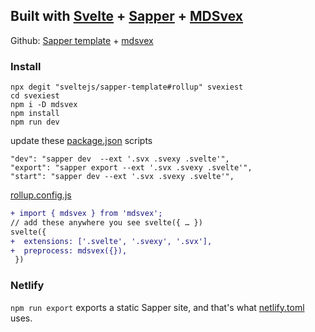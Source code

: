 ## Built with [Svelte](https://svelte.dev) + [Sapper](https://sapper.svelte.dev) + [MDSvex](https://mdsvex.pngwn.io/)

Github: [Sapper template](https://github.com/sveltejs/sapper-template) + [mdsvex](https://github.com/pngwn/MDsveX)

### Install

```
npx degit "sveltejs/sapper-template#rollup" svexiest
cd svexiest
npm i -D mdsvex
npm install
npm run dev
```

update these [package.json](./package.json) scripts

```
"dev": "sapper dev  --ext '.svx .svexy .svelte'",
"export": "sapper export --ext '.svx .svexy .svelte'",
"start": "sapper dev --ext '.svx .svexy .svelte'",
```

[rollup.config.js](./rollup.config.js)

```diff
+ import { mdsvex } from 'mdsvex';
// add these anywhere you see svelte({ … })
svelte({
+  extensions: ['.svelte', '.svexy', '.svx'],
+  preprocess: mdsvex({}),
 })
```

### Netlify

 `npm run export` exports a static Sapper site, and that's what [netlify.toml](./netlify.toml) uses.
